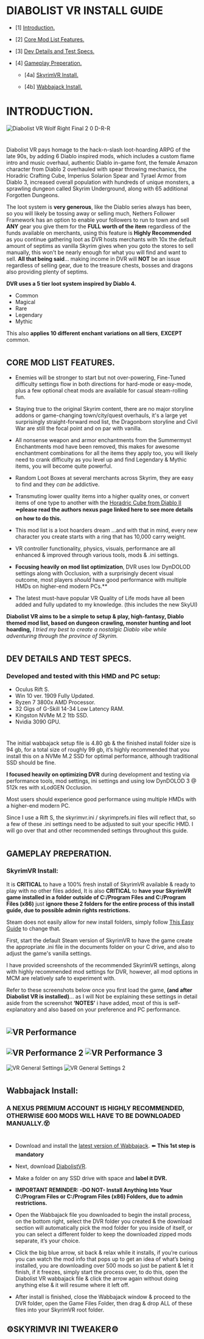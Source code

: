 # DIABOLIST VR INSTALL GUIDE

- [1] [Introduction.](#introduction)

- [2] [Core Mod List Features.](#core-mod-list-features)

- [3] [Dev Details and Test Specs.](#dev-details-and-test-specs)

- [4] [Gameplay Preperation.](gameoplay-preperation)

    - [4a] [SkyrimVR Install.](#skyrimvr-install)

    - [4b] [Wabbajack Install.](#wabbajack-install)


# INTRODUCTION.
![Diabolist VR Wolf Right Final 2 0 D-R-R](https://user-images.githubusercontent.com/78007822/139607370-54db657a-af31-498c-acfb-b3474550df9a.jpg)
#
Diabolist VR pays homage to the hack-n-slash loot-hoarding ARPG of the late 90s, by adding 6 Diablo inspired mods, which includes a custom flame intro and music overhaul, authentic Diablo in-game font, the female Amazon character from Diablo 2 overhauled with spear throwing mechanics, the Horadric Crafting Cube, Imperius Solarion Spear and Tyrael Armor from Diablo 3, increased overall population with hundreds of unique monsters, a sprawling dungeon called Skyrim Underground, along with 65 additional Forgotten Dungeons.

The loot system is **very generous**, like the Diablo series always has been, so you will likely be tossing away or selling much, Nethers Follower Framework has an option to enable your followers to run to town and sell **ANY** gear you give them for the **FULL worth of the item** regardless of the funds available on merchants, using this feature is **Highly Recommended** as you continue gathering loot as DVR hosts merchants with 10x the default amount of septims as vanilla Skyrim gives when you goto the stores to sell manually, this won't be nearly enough for what you will find and want to sell. **All that being said**... making income in DVR will **NOT** be an issue regardless of selling gear, due to the treasure chests, bosses and dragons also providing plenty of septims.

**DVR uses a 5 tier loot system inspired by Diablo 4.**
 - Common 
 - Magical 
 - Rare
 - Legendary 
 - Mythic

This also **applies 10 different enchant variations on all tiers**, **EXCEPT** common.
#
## CORE MOD LIST FEATURES.

- Enemies will be stronger to start but not over-powering, Fine-Tuned difficulty settings flow in both directions for hard-mode or easy-mode, plus a few optional cheat mods are available for casual steam-rolling fun.

- Staying true to the original Skyrim content, there are no major storyline addons or game-changing town/city/quest overhauls, it's a large yet surprisingly straight-forward mod list, the Dragonborn storyline and Civil War are still the focal point and on par with vanilla.

- All nonsense weapon and armor enchantments from the Summermyst Enchantments mod have been removed, this makes for awesome enchantment combinations for all the items they apply too, you will likely need to crank difficulty as you level up and find Legendary & Mythic items, you will become quite powerful.

- Random Loot Boxes at several merchants across Skyrim, they are easy to find and they *can be* addictive.

- Transmuting lower quality items into a higher quality ones, or convert items of one type to another with the [Horadric Cube from Diablo II](https://www.nexusmods.com/skyrim/mods/22806/?tab=description) ⬅️**please read the authors nexus page linked here to see more details on how to do this.**

- This mod list is a loot hoarders dream ...and with that in mind, every new character you create starts with a ring that has 10,000 carry weight.

- VR controller functionality, physics, visuals, performance are all enhanced & improved through various tools, mods & .ini settings.

- **Focusing heavily on mod list optimization**, DVR uses low DynDOLOD settings along with Occlusion, with a surprisingly decent visual outcome, most players *should* have good performance with multiple HMDs on higher-end modern PCs.**

- The latest must-have popular VR Quality of Life mods have all been added and fully updated to my knowledge. (this includes the new SkyUI)

**Diabolist VR aims to be a simple to setup & play, high-fantasy, Diablo themed mod list, based on dungeon crawling, monster hunting and loot hoarding,** _I tried my best to create a nostalgic Diablo vibe while adventuring through the province of Skyrim._
#
## DEV DETAILS AND TEST SPECS.

### Developed and tested with this HMD and PC setup:

 - Oculus Rift S.
 - Win 10 ver. 1909 Fully Updated.
 - Ryzen 7 3800x AMD Processor.
 - 32 Gigs of G-Skill 14-34 Low Latency RAM.
 - Kingston NVMe M.2 1tb SSD.
 - Nvidia 3090 GPU.
#
The initial wabbajack setup file is 4.80 gb & the finished install folder size is 94 gb, for a total size of roughly 99 gb, it’s highly recommended that you install this on a NVMe M.2 SSD for optimal performance, although traditional SSD should be fine.

**I focused heavily on optimizing DVR** during development and testing via performance tools, mod settings, ini settings and using low DynDOLOD 3 @ 512k res with xLodGEN Occlusion.

Most users should experience good performance using multiple HMDs with a higher-end modern PC. 

Since I use a Rift S, the skyrimvr.ini / skyrimprefs.ini files will reflect that, so a few of these .ini settings need to be adjusted to suit your specific HMD. I will go over that and other recommended settings throughout this guide.
#

## GAMEPLAY PREPERATION.

### SkyrimVR Install:

It is **CRITICAL** to have a 100% fresh install of SkyrimVR available & ready to play with no other files added, It is also **CRITICAL** to **have your SkyrimVR game installed in a folder outside of  C:/Program Files  and  C:/Program Files (x86)**  just **ignore these 2 folders for the entire process of this install guide, due to possible admin rights restrictions.**

Steam does not easily allow for new install folders, simply follow 
[This Easy Guide](https://drive.google.com/drive/folders/1lOBFqblzA23AbXFz-usTejOKR5UFsPjA?usp=sharing) to change that.

First, start the default Steam version of SkyrimVR to have the game create the appropriate .ini file in the documents folder on your C drive, and also to adjust the game's vanilla settings.

I have provided screenshots of the recommended SkyrimVR settings, along with highly recommended mod settings for DVR, however, all mod options in MCM are relatively safe to experiment with.

Refer to these screenshots below once you first load the game, **(and after Diabolist VR is installed)**... as I will Not be explaining these settings in detail aside from the screenshot **‘NOTES’** i have added, most of this is self-explanatory and also based on your preference and PC performance.
#
![VR Performance](https://user-images.githubusercontent.com/78007822/139617500-49f12f18-8311-426e-a045-c1b5ae8cf814.png)
-
![VR Performance 2](https://user-images.githubusercontent.com/78007822/139617544-c8bfd44b-a2bf-411a-a283-05d8dc02ac70.png)
![VR Performance 3](https://user-images.githubusercontent.com/78007822/139618123-a1acb305-3ff7-4e7d-8f9b-c0968dd25e31.png)
-
![VR General Settings](https://user-images.githubusercontent.com/78007822/139700937-e01a3313-06cd-4111-8d8b-e30e5bb21495.png)
![VR General Settings 2](https://user-images.githubusercontent.com/78007822/139618717-47785cc5-81c8-43ac-9f0e-82e693936673.png)
#
## Wabbajack Install:

### A NEXUS PREMIUM ACCOUNT IS HIGHLY RECOMMENDED, OTHERWISE 600 MODS WILL HAVE TO BE DOWNLOADED MANUALLY.😵
#
- Download and install the [latest version of Wabbajack](https://github.com/wabbajack-tools/wabbajack/releases). ⬅️️ **This 1st step is mandatory**

- Next, download [DiabolistVR](https://drive.google.com/file/d/1T8xmV9K4_5wMt4AC2rBia09qgBqL8JOu/view?usp=sharing).

- Make a folder on any SSD drive with space and **label it DVR.**

- **IMPORTANT REMINDER: -DO NOT- Install Anything Into Your C:/Program Files or C:/Program Files (x86) Folders, due to admin restrictions.**

- Open the Wabbajack file you downloaded to begin the install process, on the bottom right, select the DVR folder you created & the download section will automatically pick the mod folder for you inside of itself, or you can select a different folder to keep the downloaded zipped mods separate, it’s your choice.

- Click the big blue arrow, sit back & relax while it installs, if you’re curious you can watch the mod info that pops up to get an idea of what’s being installed, you are downloading over 500 mods so just be patient & let it finish, if it freezes, simply start the process over, to do this, open the Diabolist VR wabbajack file & click the arrow again without doing anything else & it will resume where it left off.

- After install is finished, close the Wabbajack window & proceed to the DVR folder, open the Game Files Folder, then drag & drop ALL of these files into your SkyrimVR root folder.

## ⚙️SKYRIMVR INI TWEAKER⚙️


